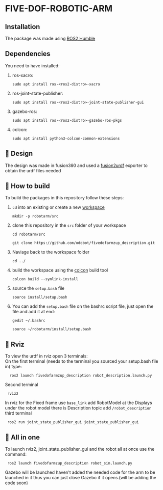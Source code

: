 # FIVE-DOF-ROBOTIC-ARM
## Installation
The package was made using [ROS2 Humble](https://docs.ros.org/en/humble/index.html)
## Dependencies
You need to have installed:
<br>
1. ros-xacro:
   ```console
   sudo apt install ros-<ros2-distro>-xacro
   ```
2. ros-joint-state-publisher:
   ```console
   sudo apt install ros-<ros2-distro>-joint-state-publisher-gui
   ```
3. gazebo-ros:
   ```console
   sudo apt install ros-<ros2-distro>-gazebo-ros-pkgs
   ```
4. colcon:
   ```console
   sudo apt install python3-colcon-common-extensions
   ```
## :hammer: Design
The design was made in fusion360 and used a [fusion2urdf](https://github.com/SpaceMaster85/fusion2urdf) exporter to obtain the urdf files needed 
## :hammer: How to build
To build the packages in this repository follow these steps:
1. `cd` into an existing or create a new [workspace](https://docs.ros.org/en/foxy/Tutorials/Beginner-Client-Libraries/Creating-A-Workspace/Creating-A-Workspace.html)
   ```console
   mkdir -p robotarm/src
   ```
2. clone this repository in the `src` folder of your workspace
   ```console
   cd robotarm/src
   ```
   ```console
   git clone https://github.com/odobot/fivedofarmzup_description.git
   ```
3. Naviage back to the workspace folder
   ```console
   cd ../
   ```
4. build the workspace using the [colcon](https://colcon.readthedocs.io/en/released/reference/verb/build.html) build tool
   ```console
   colcon build --symlink-install
   ```
5. source the `setup.bash` file
   ```console
   source install/setup.bash
   ```
6. You can add the `setup.bash` file on the bashrc script file, just open the file and add it at end:
    ```console
    gedit ~/.bashrc
    ```
    ```console
    source ~/robotarm/install/setup.bash
    ```
## :movie_camera: Rviz
To view the urdf in rviz open 3 terminals:
<br>
On the first terminal (needs to the terminal you sourced your setup.bash file in) type: 
```console
  ros2 launch fivedofarmzup_description robot_description.launch.py
  ```
Second terminal
 ```console
  rviz2
  ```
In rviz for the Fixed frame use `base_link` add RobotModel at the Displays under the robot model there is Description topic add `/robot_description`
third terminal
 ```console
  ros2 run joint_state_publisher_gui joint_state_publisher_gui
 ```

## 🎥 All in one
To launch rviz2, joint_state_publisher_gui and the robot all at once use the command:
 ```console
  ros2 launch fivedofarmzup_description robot_sim.launch.py
 ```

Gazebo will be  launched haven't added the needed code for the arm to be launched in it thus you can just close Gazebo if it opens.(will be adding the code soon)

